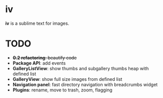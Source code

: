 iv
==

__iv__ is a sublime text for images.


TODO
==

* ~~**0.2 refactoring**: beautify code~~
* **Package API**: add events
* **GalleryListView**: show thumbs and subgallery thumbs heap with defined list
* **GalleryView**: show full size images from defined list
* **Navigation panel**: fast directory navigation with breadcrumbs widget
* **Plugins**: rename, move to trash, zoom, flagging
